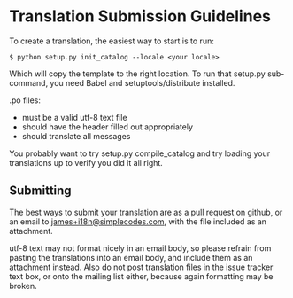 Translation Submission Guidelines
=================================

To create a translation, the easiest way to start is to run:

    $ python setup.py init_catalog --locale <your locale>

Which will copy the template to the right location. To run that setup.py sub-command, you need Babel and setuptools/distribute installed.

.po files:
 - must be a valid utf-8 text file
 - should have the header filled out appropriately
 - should translate all messages

You probably want to try setup.py compile_catalog and try loading your translations up to verify you did it all right.

Submitting
----------

The best ways to submit your translation are as a pull request on github, or an email to james+i18n@simplecodes.com, with the file included as an attachment.

utf-8 text may not format nicely in an email body, so please refrain from pasting the translations into an email body, and include them as an attachment instead. Also do not post translation files in the issue tracker text box, or onto the mailing list either, because again formatting may be broken.
